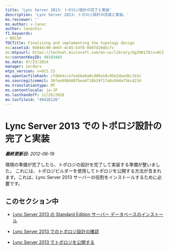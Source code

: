 ```yaml
---
title: 'Lync Server 2013: トポロジ設計の完了と実装'
description: 'Lync Server 2013: トポロジ設計の完成と実装。'
ms.reviewer: ''
ms.author: v-lanac
author: lanachin
f1.keywords:
- NOCSH
TOCTitle: Finalizing and implementing the topology design
ms:assetid: 0d84dc98-de6f-4c85-b3f8-0b07d10dbcfc
ms:mtpsurl: https://technet.microsoft.com/en-us/library/Gg398178(v=OCS.15)
ms:contentKeyID: 48183403
ms.date: 07/23/2014
manager: serdars
mtps_version: v=OCS.15
ms.openlocfilehash: cfdb64cce7ea5be8a0cd90a10c95e2daedbc1b3c
ms.sourcegitcommit: 36fee89bb887bea4f18b19f17a8c69daf5bc423d
ms.translationtype: MT
ms.contentlocale: ja-JP
ms.lasthandoff: 11/26/2020
ms.locfileid: "49428126"
---
```

# <a name="finalizing-and-implementing-the-topology-design-in-lync-server-2013"></a>Lync Server 2013 でのトポロジ設計の完了と実装

<div data-xmlns="http://www.w3.org/1999/xhtml">

<div class="topic" data-xmlns="http://www.w3.org/1999/xhtml" data-msxsl="urn:schemas-microsoft-com:xslt" data-cs="https://msdn.microsoft.com/">

<div data-asp="https://msdn2.microsoft.com/asp">



</div>

<div id="mainSection">

<div id="mainBody">

<span> </span>

_**最終更新日:** 2012-06-19_

環境の準備が完了したら、トポロジの設計を完了して実装する準備が整いました。 これには、トポロジビルダーを使用してトポロジを公開する方法が含まれます。これは、Lync Server 2013 サーバーの役割をインストールするために必要です。

<div>

## <a name="in-this-section"></a>このセクション中

  - [Lync Server 2013 の Standard Edition サーバー データベースのインストール](lync-server-2013-install-standard-edition-server-database.md)

  - [Lync Server 2013 でのトポロジ設計の確認](lync-server-2013-verify-the-topology-design.md)

  - [Lync Server 2013 でトポロジを公開する](lync-server-2013-publish-the-topology.md)

</div>

</div>

<span> </span>

</div>

</div>

</div>

